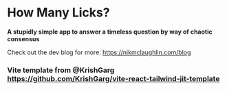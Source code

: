 # How Many Licks?

**A stupidly simple app to answer a timeless question by way of chaotic consensus**

Check out the dev blog for more: https://nikmclaughlin.com/blog

### Vite template from @KrishGarg https://github.com/KrishGarg/vite-react-tailwind-jit-template
